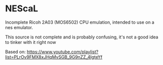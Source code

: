 # NEScaL
Incomplete Ricoh 2A03 (MOS6502) CPU emulation, intended to use on a nes emulator.

This source is not complete and is probably confusing, it's not a good idea to tinker with it right now

Based on: https://www.youtube.com/playlist?list=PLrOv9FMX8xJHqMvSGB_9G9nZZ_4IgteYf
